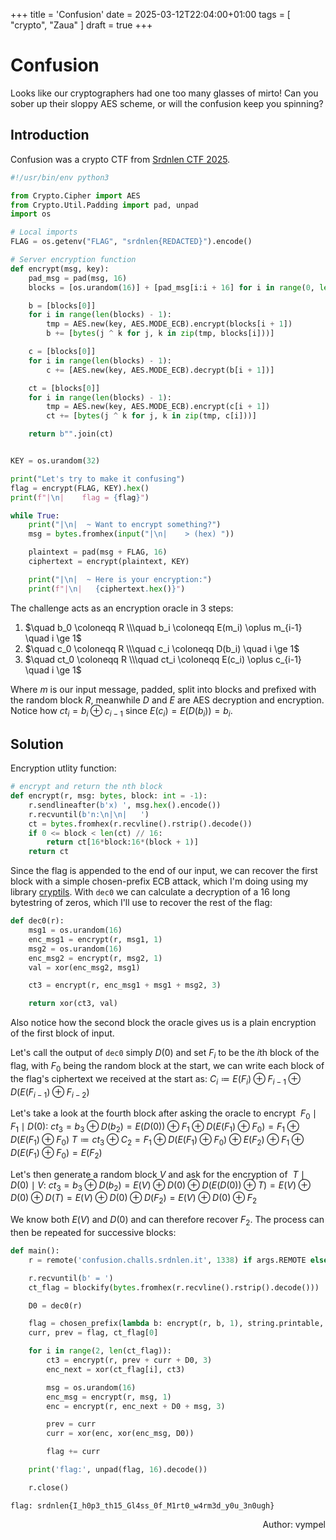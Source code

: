 +++
title = 'Confusion'
date = 2025-03-12T22:04:00+01:00
tags = [
  "crypto",
  "Zaua"
]
draft = true
+++

# Confusion
Looks like our cryptographers had one too many glasses of mirto! Can you sober up their sloppy AES scheme, or will the confusion keep you spinning?

## Introduction

Confusion was a crypto CTF from [Srdnlen CTF 2025](https://ctftime.org/event/2576).

```python
#!/usr/bin/env python3

from Crypto.Cipher import AES
from Crypto.Util.Padding import pad, unpad
import os

# Local imports
FLAG = os.getenv("FLAG", "srdnlen{REDACTED}").encode()

# Server encryption function
def encrypt(msg, key):
    pad_msg = pad(msg, 16)
    blocks = [os.urandom(16)] + [pad_msg[i:i + 16] for i in range(0, len(pad_msg), 16)]

    b = [blocks[0]]
    for i in range(len(blocks) - 1):
        tmp = AES.new(key, AES.MODE_ECB).encrypt(blocks[i + 1])
        b += [bytes(j ^ k for j, k in zip(tmp, blocks[i]))]

    c = [blocks[0]]
    for i in range(len(blocks) - 1):
        c += [AES.new(key, AES.MODE_ECB).decrypt(b[i + 1])]

    ct = [blocks[0]]
    for i in range(len(blocks) - 1):
        tmp = AES.new(key, AES.MODE_ECB).encrypt(c[i + 1])
        ct += [bytes(j ^ k for j, k in zip(tmp, c[i]))]

    return b"".join(ct)


KEY = os.urandom(32)

print("Let's try to make it confusing")
flag = encrypt(FLAG, KEY).hex()
print(f"|\n|    flag = {flag}")

while True:
    print("|\n|  ~ Want to encrypt something?")
    msg = bytes.fromhex(input("|\n|    > (hex) "))

    plaintext = pad(msg + FLAG, 16)
    ciphertext = encrypt(plaintext, KEY)

    print("|\n|  ~ Here is your encryption:")
    print(f"|\n|   {ciphertext.hex()}")
```
The challenge acts as an encryption oracle in 3 steps:
1. $\quad b_0 \coloneqq R \\\quad b_i \coloneqq E(m_i) \oplus m_{i-1} \quad i \ge 1$
2. $\quad c_0 \coloneqq R \\\quad c_i \coloneqq D(b_i) \quad i \ge 1$
3. $\quad ct_0 \coloneqq R \\\quad ct_i \coloneqq E(c_i) \oplus c_{i-1} \quad i \ge 1$

Where $m$ is our input message, padded, split into blocks and prefixed with the random block $R$, meanwhile $D$ and $E$ are AES decryption and encryption.
Notice how $ct_i = b_i \oplus c_{i-1}$ since $E(c_i) = E(D(b_i)) = b_i$.

## Solution
Encryption utlity function:
```python
# encrypt and return the nth block
def encrypt(r, msg: bytes, block: int = -1):
    r.sendlineafter(b'x) ', msg.hex().encode())
    r.recvuntil(b'n:\n|\n|   ')
    ct = bytes.fromhex(r.recvline().rstrip().decode())
    if 0 <= block < len(ct) // 16:
        return ct[16*block:16*(block + 1)]
    return ct
```
Since the flag is appended to the end of our input, we can recover the first block with a simple chosen-prefix ECB attack, which I'm doing using my library [cryptils](https://github.com/vympel7/cryptils).
With `dec0` we can calculate a decryption of a 16 long bytestring of zeros, which I'll use to recover the rest of the flag:
```python
def dec0(r):
    msg1 = os.urandom(16)
    enc_msg1 = encrypt(r, msg1, 1)
    msg2 = os.urandom(16)
    enc_msg2 = encrypt(r, msg2, 1)
    val = xor(enc_msg2, msg1)

    ct3 = encrypt(r, enc_msg1 + msg1 + msg2, 3)

    return xor(ct3, val)
```
Also notice how the second block the oracle gives us is a plain encryption of the first block of input.

Let's call the output of `dec0` simply $D(0)$ and set $F_i$ to be the $i$th block of the flag, with $F_0$ being the random block at the start, we can write each block of the flag's ciphertext we received at the start as:
$C_i \coloneqq E(F_i) \oplus F_{i-1} \oplus D(E(F_{i-1}) \oplus F_{i-2})$

Let's take a look at the fourth block after asking the oracle to encrypt $\ F_0 \mid F_1 \mid D(0)$:
$ct_3 = b_3 \oplus D(b_2) =E(D(0)) \oplus F_1 \oplus D(E(F_1) \oplus F_0) = F_1 \oplus D(E(F_1) \oplus F_0)$
$T \coloneqq ct_3 \oplus C_2 = F_1 \oplus D(E(F_1) \oplus F_0) \oplus E(F_2) \oplus F_1 \oplus D(E(F_1) \oplus F_0) = E(F_2)$

Let's then generate a random block $V$ and ask for the encryption of $\ T \mid D(0) \mid V$:
$ct_3 = b_3 \oplus D(b_2) = E(V) \oplus D(0) \oplus D(E(D(0)) \oplus T) = E(V) \oplus D(0) \oplus D(T) = E(V) \oplus D(0) \oplus D(F_2) = E(V) \oplus D(0) \oplus F_2$

We know both $E(V)$ and $D(0)$ and can therefore recover $F_2$. The process can then be repeated for successive blocks:
```python
def main():
    r = remote('confusion.challs.srdnlen.it', 1338) if args.REMOTE else process('./chall.py') 

    r.recvuntil(b' = ')
    ct_flag = blockify(bytes.fromhex(r.recvline().rstrip().decode()))

    D0 = dec0(r)

    flag = chosen_prefix(lambda b: encrypt(r, b, 1), string.printable, length=16)
    curr, prev = flag, ct_flag[0]

    for i in range(2, len(ct_flag)):
        ct3 = encrypt(r, prev + curr + D0, 3)
        enc_next = xor(ct_flag[i], ct3)

        msg = os.urandom(16)
        enc_msg = encrypt(r, msg, 1)
        enc = encrypt(r, enc_next + D0 + msg, 3)

        prev = curr
        curr = xor(enc, xor(enc_msg, D0))

        flag += curr

    print('flag:', unpad(flag, 16).decode())

    r.close()
```
```
flag: srdnlen{I_h0p3_th15_Gl4ss_0f_M1rt0_w4rm3d_y0u_3n0ugh}
```
<p align="right">Author: vympel</p>

